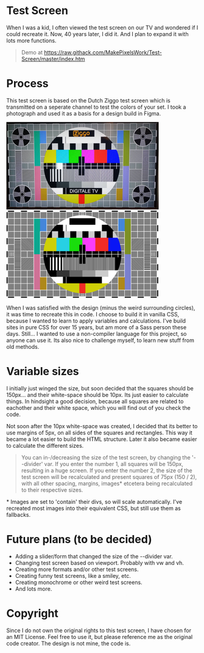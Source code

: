 # Test Screen

When I was a kid, I often viewed the test screen on our TV and wondered if I could recreate it. Now, 40 years later, I did it. And I plan to expand it with lots more functions.

> Demo at https://raw.githack.com/MakePixelsWork/Test-Screen/master/index.htm

# Process
This test screen is based on the Dutch Ziggo test screen which is transmitted on a seperate channel to test the colors of your set. I took a photograph and used it as a basis for a design build in Figma.

<img src="images/readme/test-screen-on-tv.png" width="400">&nbsp;<img src="images/readme/test-screen-in-figma.png" width="400">

When I was satisfied with the design (minus the weird surrounding circles), it was time to recreate this in code. I choose to build it in vanilla CSS, because I wanted to learn to apply variables and calculations. I've build sites in pure CSS for over 15 years, but am more of a Sass person these days. Still... I wanted to use a non-compiler language for this project, so anyone can use it. Its also nice to challenge myself, to learn new stuff from old methods.

# Variable sizes
I initially just winged the size, but soon decided that the squares should be 150px... and their white-space should be 10px. Its just easier to calculate things. In hindsight a good decision, because all squares are related to eachother and their white space, which you will find out of you check the code.

Not soon after the 10px white-space was created, I decided that its better to use margins of 5px, on all sides of the squares and rectangles. This way it became a lot easier to build the HTML structure. Later it also became easier to calculate the different sizes.

> You can in-/decreasing the size of the test screen, by changing the '--divider' var. If you enter the number 1, all squares will be 150px, resulting in a huge screen. If you enter the number 2, the size of the test screen will be recalculated and present squares of 75px (150 / 2), with all other spacing, margins, images* etcetera being recalculated to their respective sizes.

\* Images are set to 'contain' their divs, so will scale automatically. I've recreated most images into their equivalent CSS, but still use them as fallbacks.

# Future plans (to be decided)
- Adding a slider/form that changed the size of the --divider var.
- Changing test screen based on viewport. Probably with vw and vh.
- Creating more formats and/or other test screens.
- Creating funny test screens, like a smiley, etc.
- Creating monochrome or other weird test screens.
- And lots more.

# Copyright
Since I do not own the original rights to this test screen, I have chosen for an MIT License. Feel free to use it, but please reference me as the original code creator. The design is not mine, the code is.
